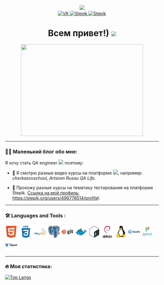<div id="header" align="center">
  <img src="https://media.giphy.com/media/hpXdHPfFI5wTABdDx9/giphy.gif" width="200"/>

  <div id="badges" >
    <a href="https://vk.com/id502727440">
      <img src="https://img.shields.io/badge/VK-blue?style=for-the-badge&logo=VK&logoColor=white" alt="VK"/>
    </a>
    <a href="https://stepik.org/users/496776514/profile">
      <img src="https://img.shields.io/badge/Stepik-red?style=for-the-badge&logo=Stepik&logoColor=white" alt="Stepik"/>
    </a>
    <a href="https://stepik.org/users/496776514/profile">
      <img src="https://img.shields.io/badge/Telegram-blue?style=for-the-badge&logo=Telegram&logoColor=white" alt="Stepik"/>
    </a>
<h1>
  Всем привет!)
  <img src="https://media.giphy.com/media/hvRJCLFzcasrR4ia7z/giphy.gif" width="30px"/>
</h1>

  <img src="https://media.giphy.com/media/i1JHRZSXO9LZZDHqii/giphy.gif" width="400" height="300"/>

</div>
</div>

---

### :woman_technologist: Маленький блог обо мне:

Я хочу стать QA engineer <img src="https://media.giphy.com/media/WUlplcMpOCEmTGBtBW/giphy.gif" width="30"> поэтому:

- :telescope: Я смотрю разные видео курсы на платформе  <img src="https://media.giphy.com/media/TgMAmoaliiMthuz4zM/giphy.gif" width="25">, например: *cherkasovschool*, *Artsiom Rusau QA Life*.

- :seedling: Прохожу разные курсы на тематику тестирования на платформе Stepik. [Ссылка на мой профиль:](https://stepik.org/users/496776514/profile) <https://stepik.org/users/496776514/profile>\


---  

### :hammer_and_wrench: Languages and Tools :

<div>
  <img src="https://github.com/devicons/devicon/blob/master/icons/html5/html5-original.svg" title="HTML5" alt="HTML" width="40" height="40"/>&nbsp;
  <img src="https://github.com/devicons/devicon/blob/master/icons/css3/css3-plain-wordmark.svg"  title="CSS3" alt="CSS" width="40" height="40"/>&nbsp;
  <img src="https://github.com/devicons/devicon/blob/master/icons/mysql/mysql-original-wordmark.svg" title="MySQL"  alt="MySQL" width="40" height="40"/>
  <img src="https://github.com/devicons/devicon/blob/master/icons/postgresql/postgresql-original.svg" title="postgresql" **alt="postgresql" width="40" height="40"/>
  <img src="https://github.com/devicons/devicon/blob/master/icons/git/git-original-wordmark.svg" title="Git" **alt="Git" width="40" height="40"/>
  <img src="https://github.com/devicons/devicon/blob/master/icons/docker/docker-original.svg" title="docker" **alt="docker" width="40" height="40"/>
  <img src="https://github.com/devicons/devicon/blob/master/icons/bash/bash-original.svg" title="bash" **alt="bash" width="40" height="40"/>
  <img src="https://github.com/devicons/devicon/blob/master/icons/debian/debian-original-wordmark.svg" title="debian" **alt="debian" width="40" height="40"/>
  <img src="https://github.com/devicons/devicon/blob/master/icons/linux/linux-original.svg" title="linux" **alt="linux" width="40" height="40"/>
  <img src="https://github.com/devicons/devicon/blob/master/icons/numpy/numpy-original-wordmark.svg" title="numpy" **alt="numpy" width="40" height="40"/>
  <img src="https://github.com/devicons/devicon/blob/master/icons/pytest/pytest-original-wordmark.svg" title="pytest" **alt="pytest" width="40" height="40"/>
  <img src="https://github.com/devicons/devicon/blob/master/icons/vagrant/vagrant-original-wordmark.svg" title="vagrant" **alt="vagrant" width="40" height="40"/>
</div>

---

### :fire: Моя статистика:

[![Top Langs](https://github-readme-stats.vercel.app/api/top-langs/?username=Andrew1999Nikiforov&layout=compact&theme=vision-friendly-dark)](https://github.com/anuraghazra/github-readme-stats)

